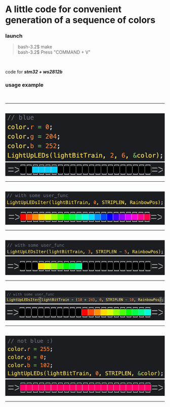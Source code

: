 # A little code for convenient generation of a sequence of colors <br>

### launch
> bash-3.2$ make <br>
> bash-3.2$ Press "COMMAND + V" <br>
<br>

code for ***stm32 + ws2812b***

### usage example
<br><hr><br>
![code_example_0](/plyhi/for_LEDs/img_for_git/code_0.png) ![res_example_0](/plyhi/for_LEDs/img_for_git/res_0.png)
<br><hr><br>
![code_example_1](/plyhi/for_LEDs/img_for_git/code_1.png) ![res_example_1](/plyhi/for_LEDs/img_for_git/res_1.png)
<br><hr><br>
![code_example_2](/plyhi/for_LEDs/img_for_git/code_2.png) ![res_example_2](/plyhi/for_LEDs/img_for_git/res_2.png)
<br><hr><br>
![code_example_3](/plyhi/for_LEDs/img_for_git/code_3.png) ![res_example_3](/plyhi/for_LEDs/img_for_git/res_3.png)
<br><hr><br>
![code_example_4](/plyhi/for_LEDs/img_for_git/code_4.png) ![res_example_4](/plyhi/for_LEDs/img_for_git/res_4.png)
<br><hr><br>
